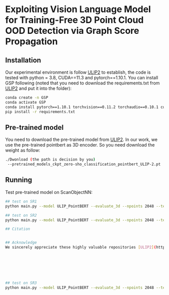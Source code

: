 # Exploiting Vision Language Model for Training-Free 3D Point Cloud OOD Detection via Graph Score Propagation
## Installation
Our experimental environment is follow [ULIP2](https://github.com/salesforce/ULIP) to establish, the code is tested with python = 3.8, CUDA==11.3 and pytorch==1.10.1.
You can install GSP following (noted that you need to download the requirements.txt from [ULIP2](https://github.com/salesforce/ULIP) and put it into the folder):
```bash
conda create -n GSP
conda activate GSP
conda install pytorch==1.10.1 torchvision==0.11.2 torchaudio==0.10.1 cudatoolkit=11.3 -c pytorch -c conda-forge
pip install -r requirements.txt
```

## Pre-trained model
You need to download the pre-trained model from [ULIP2](https://github.com/salesforce/ULIP). In our work, we use the pre-trained pointbert as 3D encoder. So you need download the weight as follow:
```bash
./Dwonload (the path is decision by you)
 --pretrained_models_ckpt_zero-sho_classification_pointbert_ULIP-2.pt
```
## Running
Test pre-trained model on ScanObjectNN:
```bash
## test on SR1
python main.py --model ULIP_PointBERT --evaluate_3d --npoints 2048 --test_ckpt_addr path/to/your/pre-trained/model --dataset_name ScanObjectNN15 --dataset_split SR1

## test on SR2
python main.py --model ULIP_PointBERT --evaluate_3d --npoints 2048 --test_ckpt_addr path/to/your/pre-trained/model --dataset_name ScanObjectNN15 --dataset_split SR2

## Citation


## Acknowledge
We sincerely appreciate these highly valuable repositories [ULIP2](https://github.com/salesforce/ULIP) and [3DOS](https://github.com/antoalli/3D_OS)







## test on SR3
python main.py --model ULIP_PointBERT --evaluate_3d --npoints 2048 --test_ckpt_addr path/to/your/pre-trained/model --dataset_name ScanObjectNN15 --dataset_split SR3
```

